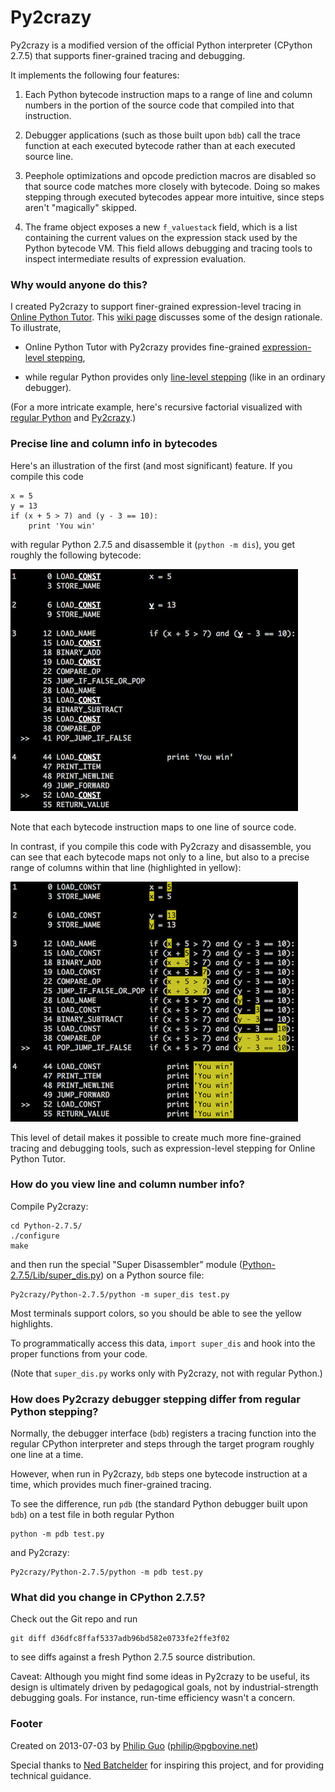Py2crazy
========

Py2crazy is a modified version of the official Python interpreter
(CPython 2.7.5) that supports finer-grained tracing and debugging.

It implements the following four features:

1. Each Python bytecode instruction maps to a range
of line and column numbers in the portion of the source code
that compiled into that instruction.

2. Debugger applications (such as those built upon `bdb`)
call the trace function at each executed bytecode rather than
at each executed source line.

3. Peephole optimizations and opcode prediction macros
are disabled so that source code matches more closely with bytecode.
Doing so makes stepping through executed bytecodes appear
more intuitive, since steps aren't "magically" skipped.

4. The frame object exposes a new `f_valuestack` field, which is
a list containing the current values on the expression stack used
by the Python bytecode VM. This field allows debugging and tracing tools
to inspect intermediate results of expression evaluation.


### Why would anyone do this?

I created Py2crazy to support finer-grained expression-level tracing
in [Online Python Tutor](http://pythontutor.com). This [wiki
page](https://github.com/pgbovine/OnlinePythonTutor/blob/master/v3/docs/project-ideas.md#hack-cpython-to-enable-sub-expression-level-tracing)
discusses some of the design rationale. To illustrate,

- Online Python Tutor with Py2crazy provides fine-grained
<a href="http://pythontutor.com/visualize.html#code=def+foo()%3A%0A++return+True%0A%0Ax+%3D+3%0Ay+%3D+5%0A%0Aif+foo()+and+(x+%2B+y+%3E+7)%3A%0A++print+'YES'%0Aelse%3A%0A++print+'NO'&mode=display&cumulative=false&heapPrimitives=false&drawParentPointers=false&textReferences=false&showOnlyOutputs=false&py=2crazy&curInstr=0">expression-level stepping</a>,

- while regular Python provides only
<a href="http://pythontutor.com/visualize.html#code=def+foo()%3A%0A++return+True%0A%0Ax+%3D+3%0Ay+%3D+5%0A%0Aif+foo()+and+(x+%2B+y+%3E+7)%3A%0A++print+'YES'%0Aelse%3A%0A++print+'NO'&mode=display&cumulative=false&heapPrimitives=false&drawParentPointers=false&textReferences=false&showOnlyOutputs=false&py=2&curInstr=0">line-level stepping</a>
 (like in an ordinary debugger).

(For a more intricate example, here's recursive factorial visualized with
<a href="http://pythontutor.com/visualize.html#code=%23+dumb+recursive+factorial%0Adef+fact(n)%3A%0A++++if+(n+%3C%3D+1)%3A%0A++++++++return+1%0A++++else%3A%0A++++++++return+n+*+fact(n+-+1)%0A%0Aprint(fact(6))&mode=display&cumulative=false&heapPrimitives=false&drawParentPointers=false&textReferences=false&showOnlyOutputs=false&py=2&curInstr=0">regular Python</a>
and
<a href="http://pythontutor.com/visualize.html#code=%23+dumb+recursive+factorial%0Adef+fact(n)%3A%0A++++if+(n+%3C%3D+1)%3A%0A++++++++return+1%0A++++else%3A%0A++++++++return+n+*+fact(n+-+1)%0A%0Aprint(fact(6))&mode=display&cumulative=false&heapPrimitives=false&drawParentPointers=false&textReferences=false&showOnlyOutputs=false&py=2crazy&curInstr=0">Py2crazy</a>.)


### Precise line and column info in bytecodes

Here's an illustration of the first (and most significant) feature. If you compile this code

    x = 5
    y = 13
    if (x + 5 > 7) and (y - 3 == 10):
        print 'You win'

with regular Python 2.7.5 and disassemble it (`python -m dis`), you get roughly the following bytecode:

![compiled with Python](screenshots/python-regular-example.png)

Note that each bytecode instruction maps to one line of source code.

In contrast, if you compile this code with Py2crazy and disassemble, you can see that each bytecode
maps not only to a line, but also to a precise range of columns within that line (highlighted in yellow):

![compiled with Py2crazy](screenshots/py2crazy-example.png)

This level of detail makes it possible to create much more fine-grained tracing and debugging tools,
such as expression-level stepping for Online Python Tutor.


### How do you view line and column number info?

Compile Py2crazy:

    cd Python-2.7.5/
    ./configure
    make

and then run the special
"Super Disassembler" module ([Python-2.7.5/Lib/super_dis.py](https://github.com/pgbovine/Py2crazy/blob/master/Python-2.7.5/Lib/super_dis.py))
on a Python source file:

    Py2crazy/Python-2.7.5/python -m super_dis test.py

Most terminals support colors, so you should be able to see the yellow highlights.

To programmatically access this data, `import super_dis` and hook into the proper functions from your code.

(Note that `super_dis.py` works only with Py2crazy, not with regular Python.)


### How does Py2crazy debugger stepping differ from regular Python stepping?

Normally, the debugger interface (`bdb`) registers a tracing function into the
regular CPython interpreter and steps through the target program roughly
one line at a time.

However, when run in Py2crazy, `bdb` steps one bytecode
instruction at a time, which provides much finer-grained tracing.

To see the difference, run `pdb` (the standard Python debugger built upon `bdb`)
on a test file in both regular Python

    python -m pdb test.py

and Py2crazy:

    Py2crazy/Python-2.7.5/python -m pdb test.py


### What did you change in CPython 2.7.5?

Check out the Git repo and run

    git diff d36dfc8ffaf5337adb96bd582e0733fe2ffe3f02

to see diffs against a fresh Python 2.7.5 source distribution.

Caveat: Although you might find some ideas in Py2crazy to be useful, its design
is ultimately driven by pedagogical goals, not by industrial-strength
debugging goals. For instance, run-time efficiency wasn't a concern.


### Footer

Created on 2013-07-03 by [Philip Guo](http://www.pgbovine.net/)
(philip@pgbovine.net)

Special thanks to [Ned Batchelder](http://nedbatchelder.com/) for inspiring this project,
and for providing technical guidance.

